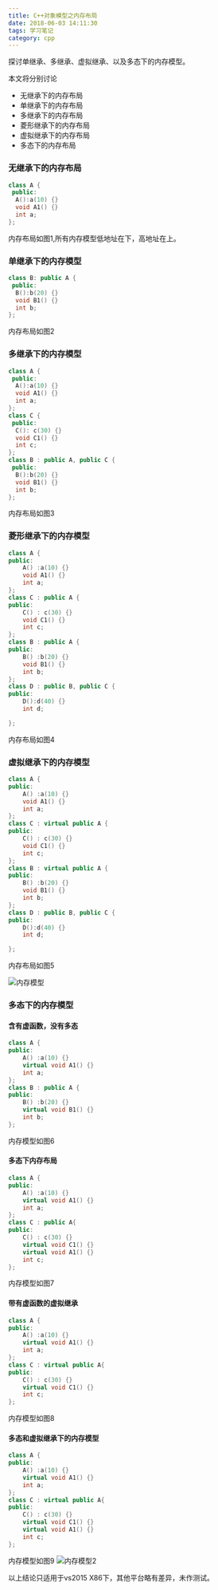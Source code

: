 ```yaml
---
title: C++对象模型之内存布局
date: 2018-06-03 14:11:30
tags: 学习笔记
category: cpp
---
```


探讨单继承、多继承、虚拟继承、以及多态下的内存模型。
<!--more-->
本文将分别讨论

- 无继承下的内存布局
- 单继承下的内存布局
- 多继承下的内存布局
- 菱形继承下的内存布局
- 虚拟继承下的内存布局
- 多态下的内存布局


### 无继承下的内存布局
``` c++
class A {
 public:
  A():a(10) {}
  void A1() {}
  int a;
};
```
内存布局如图1,所有内存模型低地址在下，高地址在上。

### 单继承下的内存模型
``` c++
class B: public A {
 public:
  B():b(20) {}
  void B1() {}
  int b;
};
```
内存布局如图2

### 多继承下的内存模型
``` c++
class A {
 public:
  A():a(10) {}
  void A1() {}
  int a;
};
class C {
 public:
  C(): c(30) {}
  void C1() {}
  int c;
};
class B : public A, public C {
 public:
  B():b(20) {}
  void B1() {}
  int b;
};

```
内存布局如图3

### 菱形继承下的内存模型
``` c++
class A {
public:
	A() :a(10) {}
	void A1() {}
	int a;
};
class C : public A {
public:
	C() : c(30) {}
	void C1() {}
	int c;
};
class B : public A {
public:
	B() :b(20) {}
	void B1() {}
	int b;
};
class D : public B, public C {
public:
	D():d(40) {}
	int d;

};
```
内存布局如图4

### 虚拟继承下的内存模型
``` c++
class A {
public:
	A() :a(10) {}
	void A1() {}
	int a;
};
class C : virtual public A {
public:
	C() : c(30) {}
	void C1() {}
	int c;
};
class B : virtual public A {
public:
	B() :b(20) {}
	void B1() {}
	int b;
};
class D : public B, public C {
public:
	D():d(40) {}
	int d;

};
```
内存布局如图5

![内存模型](https://www.suntangji.me/hexo/image/内存布局图1.png)

### 多态下的内存模型
#### 含有虚函数，没有多态
``` c++
class A {
public:
	A() :a(10) {}
	virtual void A1() {}
	int a;
};
class B : public A {
public:
	B() :b(20) {}
	virtual void B1() {}
	int b;
};
```
内存模型如图6
#### 多态下内存布局
``` c++
class A {
public:
	A() :a(10) {}
	virtual void A1() {}
	int a;
};
class C : public A{
public:
	C() : c(30) {}
	virtual void C1() {}
	virtual void A1() {}
	int c;
};
```
内存模型如图7

#### 带有虚函数的虚拟继承
``` c++
class A {
public:
	A() :a(10) {}
	virtual void A1() {}
	int a;
};
class C : virtual public A{
public:
	C() : c(30) {}
	virtual void C1() {}
	int c;
};
```
内存模型如图8
#### 多态和虚拟继承下的内存模型
``` c++
class A {
public:
	A() :a(10) {}
	virtual void A1() {}
	int a;
};
class C : virtual public A{
public:
	C() : c(30) {}
	virtual void C1() {}
	virtual void A1() {}
	int c;
};
```
内存模型如图9
![内存模型2](https://www.suntangji.me/hexo/image/内存布局图2.png)

以上结论只适用于vs2015 X86下，其他平台略有差异，未作测试。
